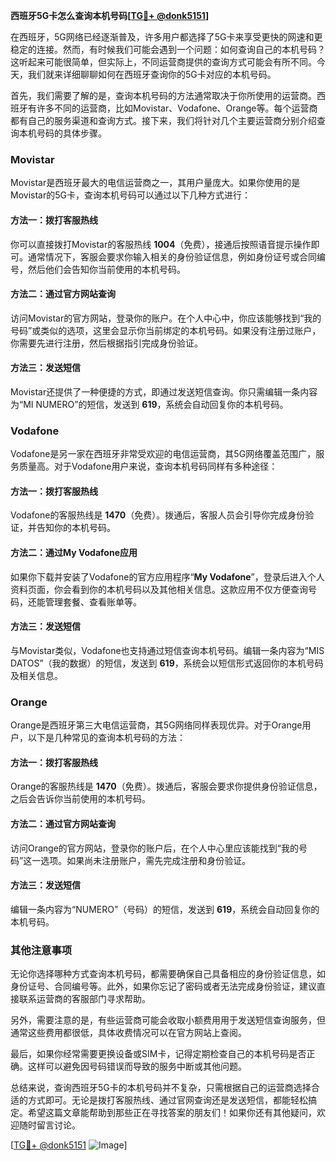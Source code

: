 **西班牙5G卡怎么查询本机号码[[TG💪+ @donk5151](https://t.me/s/donk5151)]**

在西班牙，5G网络已经逐渐普及，许多用户都选择了5G卡来享受更快的网速和更稳定的连接。然而，有时候我们可能会遇到一个问题：如何查询自己的本机号码？这听起来可能很简单，但实际上，不同运营商提供的查询方式可能会有所不同。今天，我们就来详细聊聊如何在西班牙查询你的5G卡对应的本机号码。

首先，我们需要了解的是，查询本机号码的方法通常取决于你所使用的运营商。西班牙有许多不同的运营商，比如Movistar、Vodafone、Orange等。每个运营商都有自己的服务渠道和查询方式。接下来，我们将针对几个主要运营商分别介绍查询本机号码的具体步骤。

### Movistar

Movistar是西班牙最大的电信运营商之一，其用户量庞大。如果你使用的是Movistar的5G卡，查询本机号码可以通过以下几种方式进行：

#### 方法一：拨打客服热线
你可以直接拨打Movistar的客服热线 **1004**（免费），接通后按照语音提示操作即可。通常情况下，客服会要求你输入相关的身份验证信息，例如身份证号或合同编号，然后他们会告知你当前使用的本机号码。

#### 方法二：通过官方网站查询
访问Movistar的官方网站，登录你的账户。在个人中心中，你应该能够找到“我的号码”或类似的选项，这里会显示你当前绑定的本机号码。如果没有注册过账户，你需要先进行注册，然后根据指引完成身份验证。

#### 方法三：发送短信
Movistar还提供了一种便捷的方式，即通过发送短信查询。你只需编辑一条内容为“MI NUMERO”的短信，发送到 **619**，系统会自动回复你的本机号码。

### Vodafone

Vodafone是另一家在西班牙非常受欢迎的电信运营商，其5G网络覆盖范围广，服务质量高。对于Vodafone用户来说，查询本机号码同样有多种途径：

#### 方法一：拨打客服热线
Vodafone的客服热线是 **1470**（免费）。拨通后，客服人员会引导你完成身份验证，并告知你的本机号码。

#### 方法二：通过My Vodafone应用
如果你下载并安装了Vodafone的官方应用程序“**My Vodafone**”，登录后进入个人资料页面，你会看到你的本机号码以及其他相关信息。这款应用不仅方便查询号码，还能管理套餐、查看账单等。

#### 方法三：发送短信
与Movistar类似，Vodafone也支持通过短信查询本机号码。编辑一条内容为“MIS DATOS”（我的数据）的短信，发送到 **619**，系统会以短信形式返回你的本机号码及相关信息。

### Orange

Orange是西班牙第三大电信运营商，其5G网络同样表现优异。对于Orange用户，以下是几种常见的查询本机号码的方法：

#### 方法一：拨打客服热线
Orange的客服热线是 **1470**（免费）。拨通后，客服会要求你提供身份验证信息，之后会告诉你当前使用的本机号码。

#### 方法二：通过官方网站查询
访问Orange的官方网站，登录你的账户后，在个人中心里应该能找到“我的号码”这一选项。如果尚未注册账户，需先完成注册和身份验证。

#### 方法三：发送短信
编辑一条内容为“NUMERO”（号码）的短信，发送到 **619**，系统会自动回复你的本机号码。

### 其他注意事项

无论你选择哪种方式查询本机号码，都需要确保自己具备相应的身份验证信息，如身份证号、合同编号等。此外，如果你忘记了密码或者无法完成身份验证，建议直接联系运营商的客服部门寻求帮助。

另外，需要注意的是，有些运营商可能会收取小额费用用于发送短信查询服务，但通常这些费用都很低，具体收费情况可以在官方网站上查阅。

最后，如果你经常需要更换设备或SIM卡，记得定期检查自己的本机号码是否正确。这样可以避免因号码错误而导致的服务中断或其他问题。

总结来说，查询西班牙5G卡的本机号码并不复杂，只需根据自己的运营商选择合适的方式即可。无论是拨打客服热线、通过官网查询还是发送短信，都能轻松搞定。希望这篇文章能帮助到那些正在寻找答案的朋友们！如果你还有其他疑问，欢迎随时留言讨论。

[[TG💪+ @donk5151](https://t.me/s/donk5151) ![Image](https://i.postimg.cc/rwNCRYN7/Snipaste-2025-04-30-17-27-05.png)]